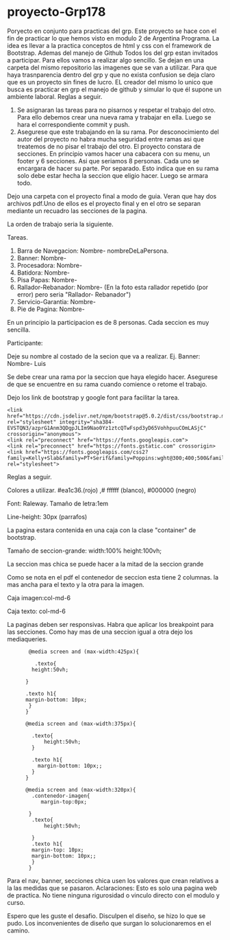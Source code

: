 # proyecto-Grp178
Poryecto en conjunto para practicas del grp.
Este proyecto se hace con el fin de practicar lo que hemos visto en modulo 2 de Argentina Programa.
La idea es llevar a la practica conceptos de html y css con el framework de Bootstrap. Ademas del manejo de Github
Todos los del grp estan invitados a participar. 
Para ellos vamos a realizar algo sencillo. Se dejan en una carpeta del mismo repositorio las imagenes que se van a utilizar. 
Para que haya trasnparencia dentro del grp y que no exista confusion se deja claro que es un proyecto sin fines de lucro. EL creador del mismo lo unico que busca es practicar en grp el manejo de github y simular lo que él supone un ambiente laboral.
Reglas a seguir.
1. Se asignaran las tareas para no pisarnos y respetar el trabajo del otro. Para ello debemos crear una nueva rama y trabajar en ella. Luego se hara el correspondiente commit y push.
2. Asegurese que este trabajando en la su rama. Por desconocimiento del autor del proyecto no habra mucha seguridad entre ramas asi que treatemos de no pisar el trabajo del otro.
El proyecto constara de secciones. En principio vamos hacer una cabacera con su menu, un footer y 6 secciones. Asi que seriamos 8 personas. Cada uno se encargara de hacer su parte. Por separado. Esto indica que en su rama solo debe estar hecha la seccion que eligio hacer. Luego se armara todo. 

Dejo una carpeta con el proyecto final a modo de guia. Veran que hay dos archivos pdf.Uno de ellos es el proyecto final y en el otro se separan mediante un recuadro las secciones de la pagina. 

La orden de trabajo seria la siguiente.

Tareas.

1. Barra de Navegacion: Nombre- nombreDeLaPersona.
2. Banner: Nombre- 
3. Procesadora: Nombre-
4. Batidora: Nombre-
5. Pisa Papas: Nombre-
6. Rallador-Rebanador: Nombre-         (En la foto esta rallador repetido (por error) pero seria "Rallador- Rebanador")
7. Servicio-Garantia: Nombre-
8. Pie de Pagina: Nombre- 

En un principio la participacion es de 8 personas. Cada seccion es muy sencilla. 

Participante:

Deje su nombre al costado de la secion que va a realizar. Ej. Banner: Nombre- Luis

Se debe crear una rama por la seccion que haya elegido hacer. Asegurese de que se encuentre en su rama cuando comience o retome el trabajo.

Dejo los link de bootstrap y google font para facilitar la tarea.

    <link href="https://cdn.jsdelivr.net/npm/bootstrap@5.0.2/dist/css/bootstrap.min.css" rel="stylesheet" integrity="sha384-                EVSTQN3/azprG1Anm3QDgpJLIm9Nao0Yz1ztcQTwFspd3yD65VohhpuuCOmLASjC" crossorigin="anonymous">
    <link rel="preconnect" href="https://fonts.googleapis.com">
    <link rel="preconnect" href="https://fonts.gstatic.com" crossorigin>
    <link href="https://fonts.googleapis.com/css2?    family=Kelly+Slab&family=PT+Serif&family=Poppins:wght@300;400;500&family=Raleway:wght@400;600&family=Roboto+Slab&display=swap" rel="stylesheet">

Reglas a seguir.

Colores a utilizar. #ea1c36.(rojo) ,# ffffff (blanco), #000000 (negro)

Font: Raleway. 
Tamaño de letra:1em

Line-height: 30px (parrafos)

La pagina estara contenida en una caja con la clase "container" de bootstrap.

Tamaño de seccion-grande: width:100% height:100vh;

La seccion mas chica se puede hacer a la mitad de la seccion grande

Como se nota en el pdf el contenedor de seccion esta tiene 2 columnas. la mas ancha para el texto y la otra para la imagen.

Caja imagen:col-md-6 

Caja texto: col-md-6

La paginas deben ser responsivas. Habra que aplicar los breakpoint para las secciones. Como hay mas de una seccion igual a otra dejo los mediaqueries.

           @media screen and (max-width:425px){
           
             .texto{
            height:50vh;
            
          }   
          
          .texto h1{
          margin-bottom: 10px;
           }
          }
          
          @media screen and (max-width:375px){
          
            .texto{
                height:50vh;
            }
            
            .texto h1{
              margin-bottom: 10px;;
            }
          }
          
          @media screen and (max-width:320px){
            .contenedor-imagen{
               margin-top:0px;

           }
            .texto{
                height:50vh;

            }
            .texto h1{
            margin-top: 10px;
            margin-bottom: 10px;;
            }
           }

Para el nav, banner, secciones chica usen los valores que crean relativos a la las medidas que se pasaron.
Aclaraciones: Esto es solo una pagina web de practica. No tiene ninguna rigurosidad o vinculo directo con el modulo y curso. 

Espero que les guste el desafio. Disculpen el diseño, se hizo lo que se pudo.
Los inconvenientes de diseño que surgan lo solucionaremos en el camino. 

